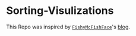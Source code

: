 # Sorting-Visulizations

This Repo was inspired by [`FishyMcFishFace`](https://imgur.com/user/FishyMcFishFace)'s [blog](https://imgur.com/gallery/RM3wl).